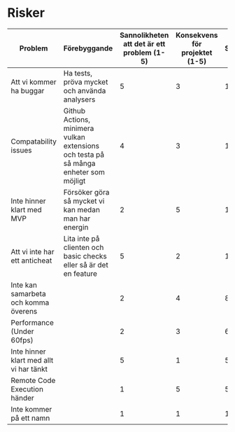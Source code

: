 # Risker


| Problem | Förebyggande | Sannolikheten att det är ett problem (1-5) | Konsekvens för projektet (1-5) | Score |
|-|-|-|-|-|
| Att vi kommer ha buggar | Ha tests, pröva mycket och använda analysers | 5 | 3 | 15 |
| Compatability issues | Github Actions, minimera vulkan extensions och testa på så många enheter som möjligt | 4 | 3 | 12 |
| Inte hinner klart med MVP | Försöker göra så mycket vi kan medan man har energin | 2 | 5 | 10 |
| Att vi inte har ett anticheat | Lita inte på clienten och basic checks eller så är det en feature | 5 | 2 | 10 |
| Inte kan samarbeta och komma överens | | 2 | 4 | 8 |
| Performance (Under 60fps) | | 2 | 3 | 6 |
| Inte hinner klart med allt vi har tänkt | | 5 | 1 | 5 |
| Remote Code Execution händer | | 1 | 5 | 5 |
| Inte kommer på ett namn | | 1 | 1 | 1 |
